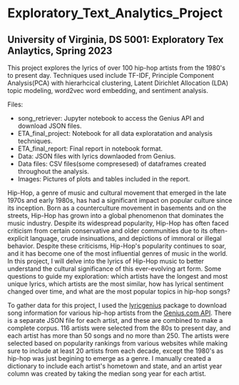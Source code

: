 # Exploratory_Text_Analytics_Project
## University of Virginia, DS 5001: Exploratory Tex Anlaytics, Spring 2023

This project explores the lyrics of over 100 hip-hop artists from the 1980's to present day. Techniques used include TF-IDF, Principle Component Analysis(PCA) with hierarhcical clustering, Latent Dirichlet Allocation (LDA) topic modeling, word2vec word embedding, and sentiment analysis. 

Files:
- song_retriever: Jupyter notebook to access the Genius API and download JSON files.
- ETA_final_project: Notebook for all data exploratation and analysis techniques.
- ETA_final_report: Final report in notebook format.
- Data: JSON files with lyrics downlaoded from Genius.
- Data files: CSV files(some compresesed) of dataframes created throughout the analysis.
- Images: Pictures of plots and tables included in the report.

  
  
  
  
Hip-Hop, a genre of music and cultural movement that emerged in the late 1970s and early 1980s, has had a significant impact on popular culture since its inception. Born as a counterculture movement in basements and on the streets, Hip-Hop has grown into a global phenomenon that dominates the music industry. Despite its widespread popularity, Hip-Hop has often faced criticism from certain conservative and older communities due to its often-explicit language, crude insinuations, and depictions of immoral or illegal behavior. Despite these criticisms, Hip-Hop's popularity continues to soar, and it has become one of the most influential genres of music in the world. In this project, I will delve into the lyrics of Hip-Hop music to better understand the cultural significance of this ever-evolving art form. Some questions to guide my exploration: which artists have the longest and most unique lyrics, which artists are the most similar, how has lyrical sentiment changed over time, and what are the most popular topics in hip-hop songs?

To gather data for this project, I used the [lyricgenius](https://pypi.org/project/lyricsgenius/) package to download song information for various hip-hop artists from the [Genius.com API](https://docs.genius.com/). There is a separate JSON file for each artist, and these are combined to make a complete corpus. 116 artists were selected from the 80s to present day, and each artist has more than 50 songs and no more than 250. The artists were selected based on popularity rankings from various websites while making sure to include at least 20 artists from each decade, except the 1980's as hip-hop was just begining to emerge as a genre. I manually created a dictionary to include each artist's hometown and state, and an artist year column was created by taking the median song year for each artist. 


